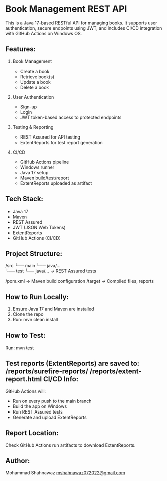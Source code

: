 Book Management REST API
=========================

This is a Java 17-based RESTful API for managing books. It supports user authentication, secure endpoints using JWT, and includes CI/CD integration with GitHub Actions on Windows OS.

Features:
---------
1. Book Management
    - Create a book
    - Retrieve book(s)
    - Update a book
    - Delete a book

2. User Authentication
    - Sign-up
    - Login
    - JWT token-based access to protected endpoints

3. Testing & Reporting
    - REST Assured for API testing
    - ExtentReports for test report generation

4. CI/CD
    - GitHub Actions pipeline
    - Windows runner
    - Java 17 setup
    - Maven build/test/report
    - ExtentReports uploaded as artifact

Tech Stack:
-----------
- Java 17
- Maven
- REST Assured
- JWT (JSON Web Tokens)
- ExtentReports
- GitHub Actions (CI/CD)

Project Structure:
------------------
/src
└── main
└── java/...     
└── test
└── java/...     -> REST Assured tests

/pom.xml              -> Maven build configuration
/target               -> Compiled files, reports

How to Run Locally:
-------------------
1. Ensure Java 17 and Maven are installed
2. Clone the repo
3. Run:
   mvn clean install
   

How to Test:
------------
Run:
mvn test

Test reports (ExtentReports) are saved to:
/reports/surefire-reports/
/reports/extent-report.html
CI/CD Info:
-----------
GitHub Actions will:
- Run on every push to the main branch
- Build the app on Windows
- Run REST Assured tests
- Generate and upload ExtentReports

Report Location:
----------------
Check GitHub Actions run artifacts to download ExtentReports.

Author:
-------
Mohammad Shahnawaz
mshahnawaz072022@gmail.com
